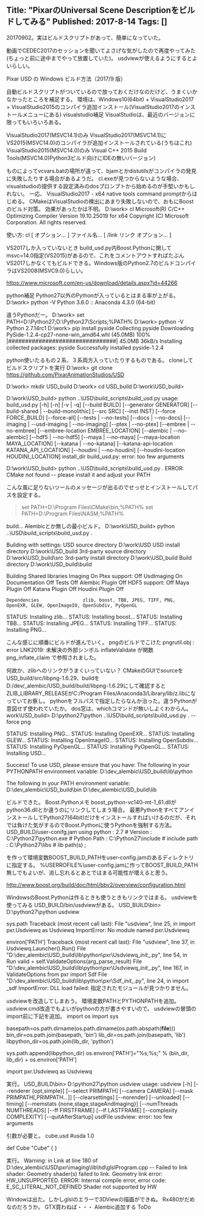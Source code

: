 Title: "PixarのUniversal Scene Descriptionをビルドしてみる"
Published: 2017-8-14
Tags: []
---

20170902。実はビルドスクリプトがあって、簡単になっていた。

動画でCEDEC2017のセッションを聞いてよさげな気がしたので再度やってみた(ちょっと前に途中までやって放置していた)。
usdviewが使えるようにするとよいらしい。

Pixar USD の Windows ビルド方法（2017/9 版）

自動ビルドスクリプトがついているので放っておくだけなのだけど、うまくいかなかったところを補足する。
環境は、Windows10(64bit) + VisualStudio2017 + VisualStudio2015のコンパイラ追加インストール(VisualStudio2017のインストールメニューにある)
visualstudio補足
VisualStudioは、最近のバージョンに限ってもいろいろある。

VisualStudio2017(MSVC14.1)のみ
VisualStudio2017(MSVC14.1)にVS2015(MSVC14.0)のコンパイラが追加インストールされている(うちはこれ)
VisualStudio2015(MSVC14.0)のみ
Visual C++ 2015 Build Tools(MSVC14.0)Python3ビルド向けにIDEの無いバージョン)

ものによってvcvars.batの場所が違って、bjamとかdistutilsがコンパイラの発見に失敗したりする場合があるようだ。
cl.exeが見つからないような場合、visualstudioの提供する設定済みのdosプロンプトから始めるのが手堅いかもしれない。
一応、
VisualStudio2017 - x64 native tools command promptからはじめる。
CMakeはVisualStudioの検出にあまり失敗しないので、おもにBoostのビルド対策。
効果があったかは不明。
D:\work> cl
Microsoft(R) C/C++ Optimizing Compiler Version 19.10.25019 for x64
Copyright (C) Microsoft Corporation.  All rights reserved.

使い方: cl [ オプション... ] ファイル名... [ /link リンク オプション... ]

VS2017しか入っていないとき
build_usd.py内Boost.Pythonに関してmsvc=14.0指定(VS2015)があるので、これをコメントアウトすればたぶんVS2017しかなくてもビルドできる。Windows版のPython2.7のビルドコンパイラはVS2008(MSVC9.0)らしい。

https://www.microsoft.com/en-us/download/details.aspx?id=44266

python補足
Python27以外のPythonが入っているとはまる率が上がる。
D:\work> python -V
Python 3.6.0 :: Anaconda 4.3.0 (64-bit)

違うPythonだー。
D:\work> set PATH=D:\Python27;D:\Python27\Scripts;%PATH%
D:\work> python -V
Python 2.7.14rc1
D:\work> pip install pyside
Collecting pyside
  Downloading PySide-1.2.4-cp27-none-win_amd64.whl (45.0MB)
    100% |################################| 45.0MB 36kB/s
Installing collected packages: pyside
Successfully installed pyside-1.2.4

python使いたるもの２系、３系両方入っていたりするものである。
cloneしてビルドスクリプトを実行
D:\work> git clone https://github.com/PixarAnimationStudios/USD

D:\work> mkdir USD_build
D:\work> cd USD_build
D:\work\USD_build>

D:\work\USD_build> python ..\USD\build_scripts\build_usd.py
usage: build_usd.py [-h] [-n] [-v | -q] [--build BUILD]
                    [--generator GENERATOR]
                    [--build-shared | --build-monolithic] [--src SRC]
                    [--inst INST] [--force FORCE_BUILD] [--force-all]
                    [--tests | --no-tests] [--docs | --no-docs]
                    [--imaging | --usd-imaging | --no-imaging]
                    [--ptex | --no-ptex] [--embree | --no-embree]
                    [--embree-location EMBREE_LOCATION]
                    [--alembic | --no-alembic] [--hdf5 | --no-hdf5]
                    [--maya | --no-maya] [--maya-location MAYA_LOCATION]
                    [--katana | --no-katana]
                    [--katana-api-location KATANA_API_LOCATION]
                    [--houdini | --no-houdini]
                    [--houdini-location HOUDINI_LOCATION]
                    install_dir
build_usd.py: error: too few arguments

D:\work\USD_build> python ..\USD\build_scripts\build_usd.py .
ERROR: CMake not found -- please install it and adjust your PATH

こんな風に足りないツールのメッセージが出るのでせっせとインストールしてパスを設定する。
> set PATH=D:\Program Files\CMake\bin;%PATH%
> set PATH=D:\Program Files\NASM;%PATH%

build…
Alembicとか無しの最小ビルド。
D:\work\USD_build> python ..\USD\build_scripts\build_usd.py .

Building with settings:
  USD source directory          D:\work\USD
  USD install directory         D:\work\USD_build
  3rd-party source directory    D:\work\USD_build\src
  3rd-party install directory   D:\work\USD_build
  Build directory               D:\work\USD_build\build

  Building                      Shared libraries
    Imaging                     On
      Ptex support:             Off
    UsdImaging                  On
    Documentation               Off
    Tests                       Off
    Alembic Plugin              Off
      HDF5 support:             Off
    Maya Plugin                 Off
    Katana Plugin               Off
    Houdini Plugin              Off

    Dependencies                zlib, boost, TBB, JPEG, TIFF, PNG, OpenEXR, GLEW, OpenImageIO, OpenSubdiv, PyOpenGL

STATUS: Installing zlib...
STATUS: Installing boost...
STATUS: Installing TBB...
STATUS: Installing JPEG...
STATUS: Installing TIFF...
STATUS: Installing PNG...

こんな感じに順番にビルドが進んでいく。
pngのビルドでこけた
pngrutil.obj : error LNK2019: 未解決の外部シンボル inflateValidate が関数 png_inflate_claim で参照されました。

何故か、zlibへのリンクがうまくいっていない？
CMakeのGUIでsourceをUSD_build/src/libpng-1.6.29、buildをD:/dev/_alembic/USD_build/build/libpng-1.6.29にして確認するとZLIB_LIBRARY_RELEASEがC:/Program Files/Anaconda3/Library/lib/z.libになっていてお察し。
pythonをフルパスで指定したらなんか治った。違うPythonが意図せず使われていたか。
dos窓は、whichコマンドが無いしよくわからん。
work\USD_build> D:\python27\python ..\USD\build_scripts\build_usd.py . --force png

STATUS: Installing PNG...
STATUS: Installing OpenEXR...
STATUS: Installing GLEW...
STATUS: Installing OpenImageIO...
STATUS: Installing OpenSubdiv...
STATUS: Installing PyOpenGL...
STATUS: Installing PyOpenGL...
STATUS: Installing USD...

Success! To use USD, please ensure that you have:
  The following in your PYTHONPATH environment variable:
    D:\dev\_alembic\USD_build\lib\python

  The following in your PATH environment variable:
    D:\dev\_alembic\USD_build\bin
    D:\dev\_alembic\USD_build\lib

ビルドできた。
Boost.Pythonメモ
boost_python-vc140-mt-1_61.dllがpython36.dllとか違うのにリンクしてしまう場合。
最悪PythonをすべてアンインストールしてPython27(64bit)だけをインストールすればいけるのだが、それでは負けた気がするのでBoost.Pythonに使うPythonを強制する方法。
USD_BUILD/user-conifg.jam
using python
    : 2.7                   # Version
    : C:\\Python27\\python.exe      # Python Path
    : C:\\Python27\\include         # include path
    : C:\\Python27\\libs            # lib path(s)
    ;

を作って環境変数BOOST_BUILD_PATHをuser-config.jamのあるディレクトリに指定する。
%USERROFILE%\user-config.jamに作ってBOOST_BUILD_PATH無しでもよいが、消し忘れるとあとではまる可能性が増えると思う。

http://www.boost.org/build/doc/html/bbv2/overview/configuration.html

WindowsのBoost.Pythonは作るときも使うときもリンクではまる。
usdviewを使ってみる
USD_BUILD/bin/usdviewがある。
USD_BUILD\bin> D:\python27\python usdview

sys.path
Traceback (most recent call last):
  File "usdview", line 25, in <module>
    import pxr.Usdviewq as Usdviewq
ImportError: No module named pxr.Usdviewq

environ[‘PATH’]
Traceback (most recent call last):
  File "usdview", line 37, in <module>
    Usdviewq.Launcher().Run()
  File "D:\dev\_alembic\USD_build\lib\python\pxr\Usdviewq\__init__.py", line 54, in Run
    valid = self.ValidateOptions(arg_parse_result)
  File "D:\dev\_alembic\USD_build\lib\python\pxr\Usdviewq\__init__.py", line 167, in ValidateOptions
    from pxr import Sdf
  File "D:\dev\_alembic\USD_build\lib\python\pxr\Sdf\__init__.py", line 24, in <module>
    import _sdf
ImportError: DLL load failed: 指定されたモジュールが見つかりません。

usdviewを改造してしまおう。
環境変数PATHとPYTHONPATHを追加。
usdview.cmd改造でもよいがpythonの方が書きやすいので。
usdviewの冒頭のimport前に下記を追加。
import os
import sys

basepath=os.path.dirname(os.path.dirname(os.path.abspath(__file__)))
bin_dir=os.path.join(basepath, 'bin')
lib_dir=os.path.join(basepath, 'lib')
libpython_dir=os.path.join(lib_dir, 'python')

sys.path.append(libpython_dir)
os.environ['PATH']="%s;%s;" % (bin_dir, lib_dir) + os.environ['PATH']


import pxr.Usdviewq as Usdviewq

実行。
USD_BUILD\bin> D:\python27\python usdview
usage: usdview [-h] [--renderer {opt,simple}] [--select PRIMPATH]
               [--camera CAMERA] [--mask PRIMPATH[,PRIMPATH...]]
               [--clearsettings] [--norender] [--unloaded] [--timing]
               [--memstats {none,stage,stageAndImaging}]
               [--numThreads NUMTHREADS] [--ff FIRSTFRAME] [--lf LASTFRAME]
               [--complexity COMPLEXITY] [--quitAfterStartup]
               usdFile
usdview: error: too few arguments

引数が必要と。
cube.usd
#usda 1.0

def Cube "Cube"
{
}

実行。
Warning: in Link at line 180 of D:\dev\_alembic\USD\pxr\imaging\lib\hd\glslProgram.cpp -- Failed to link shader:
Geometry shader(s) failed to link.
Geometry link error: HW_UNSUPPORTED.
ERROR: Internal compile error, error code: E_SC_LITERAL_NOT_DEFINED
Shader not supported by HW

Windowは出た。しかしglslのエラーで3DViewの描画ができぬ。
Rx480がだめなのだろうか。
GTX買わねば・・・
Alembic追加する
ToDo
